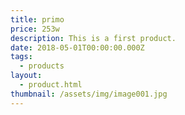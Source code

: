 ```yaml
---
title: primo
price: 253w
description: This is a first product.
date: 2018-05-01T00:00:00.000Z
tags:
  - products
layout:
  - product.html
thumbnail: /assets/img/image001.jpg
---
```

